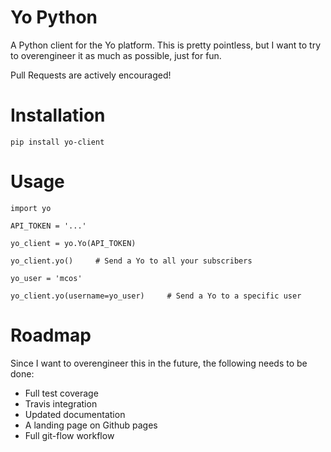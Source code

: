 Yo Python
=====

A Python client for the Yo platform. This is pretty pointless, but I want to try to overengineer it as much as possible, just for fun.

Pull Requests are actively encouraged!

Installation
==

`pip install yo-client`

Usage
==

````
import yo

API_TOKEN = '...'

yo_client = yo.Yo(API_TOKEN)

yo_client.yo()     # Send a Yo to all your subscribers

yo_user = 'mcos'

yo_client.yo(username=yo_user)     # Send a Yo to a specific user

````

Roadmap
==

Since I want to overengineer this in the future, the following needs to be done:

* Full test coverage
* Travis integration
* Updated documentation
* A landing page on Github pages
* Full git-flow workflow
